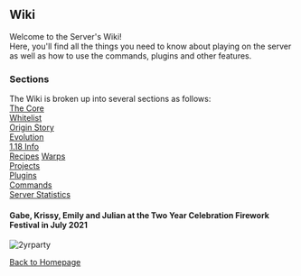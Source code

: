 

<link rel="stylesheet" href="assets/css/light-darkmode.css">

## **Wiki**  

Welcome to the Server's Wiki!  
Here, you'll find all the things you need to know about playing on the server as well as how to use the commands, plugins and other features.  

### Sections  

The Wiki is broken up into several sections as follows:  
[The Core](/MinecraftServer/wiki/thecore)  
[Whitelist](/MinecraftServer/whitelist)  
[Origin Story](/MinecraftServer/wiki/origin-story)  
[Evolution](/MinecraftServer/wiki/evolution)  
[1.18 Info](/MinecraftServer/wiki/1-18)  
[Recipes](/MinecraftServer/wiki/recipes)
[Warps](/MinecraftServer/warps)    
[Projects](/MinecraftServer/wiki/projects)  
[Plugins](/MinecraftServer/wiki/plugins)  
[Commands](/MinecraftServer/wiki/commands)  
[Server Statistics](/MinecraftServer/wiki/stats)  

#### Gabe, Krissy, Emily and Julian at the Two Year Celebration Firework Festival in July 2021
![2yrparty](/MinecraftServer/assets/images/projectimages/2-year-anniversary-party.png)


[Back to Homepage](/MinecraftServer)
